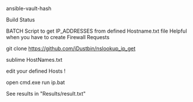 ansible-vault-hash

Build Status

BATCH Script to get IP_ADDRESSES from defined Hostname.txt file 
Helpful when you have to create Firewall Requests

git clone https://github.com/iDustbin/nslookup_ip_get

sublime HostNames.txt 

edit your defined Hosts ! 

open cmd.exe 
run ip.bat

See results in "Results/result.txt"